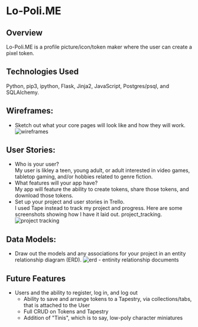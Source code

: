 # Lo-Poli.ME

## Overview
Lo-Poli.ME is a profile picture/icon/token maker where the user can create a pixel token. 

## Technologies Used
Python, pip3, ipython, Flask, Jinja2, JavaScript, Postgres/psql, and SQLAlchemy.

## Wireframes: 
- Sketch out what your core pages will look like and how they will work. 
![wireframes](./assets/wireframes/token_maker.png)

## User Stories: 
- Who is your user?\
  My user is likley a teen, young adult, or adult interested in video games, tabletop gaming, and/or hobbies related to genre fiction. 
- What features will your app have?\
  My app will feature the ability to create tokens, share those tokens, and download those tokens.
- Set up your project and user stories in Trello.\
  I used Tape instead to track my project and progress. Here are some screenshots showing how I have it laid out. 
  project_tracking.\
![project tracking](./assets/pitch/project_tracking.png)

## Data Models: 
- Draw out the models and any associations for your project in an entity relationship diagram (ERD).
![erd - entinity relationship documents](./assets/erd/token_erd.png)

## Future Features
- Users and the ability to register, log in, and log out
  - Ability to save and arrange tokens to a Tapestry, via collections/tabs, that is attached to the User
  - Full CRUD on Tokens and Tapestry
  - Addition of "Tinis", which is to say, low-poly character miniatures


